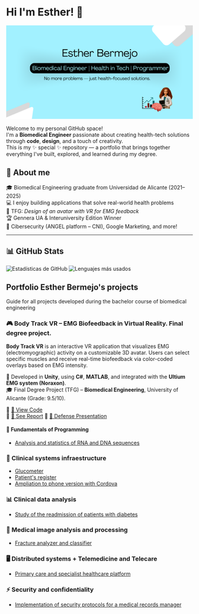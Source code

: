 # Hi I'm Esther! 👋

![banner](img/banner.png)

Welcome to my personal GitHub space!  
I'm a **Biomedical Engineer** passionate about creating health-tech solutions through **code**, **design**, and a touch of creativity.  
This is my ✨ special ✨ repository — a portfolio that brings together everything I've built, explored, and learned during my degree.

## 🧠 About me

🎓 Biomedical Engineering graduate from Universidad de Alicante (2021–2025)  
💻 I enjoy building applications that solve real-world health problems  
🚀 TFG: *Design of an avatar with VR for EMG feedback*  
🏆 Gennera UA & Interuniversity Edition Winner  
🔐 Cibersecurity (ANGEL platform – CNI), Google Marketing, and more!

---
## 📊 GitHub Stats

![Estadísticas de GitHub](https://github-readme-stats.vercel.app/api?username=estherbermejo&show_icons=true&theme=default)
![Lenguajes más usados](https://github-readme-stats.vercel.app/api/top-langs/?username=estherbermejo&layout=compact&theme=default)


## Portfolio Esther Bermejo's projects
Guide for all projects developed during the bachelor course of biomedical engineering

### 🎮 Body Track VR – EMG Biofeedback in Virtual Reality. Final degree project.

**Body Track VR** is an interactive VR application that visualizes EMG (electromyographic) activity on a customizable 3D avatar. Users can select specific muscles and receive real-time biofeedback via color-coded overlays based on EMG intensity.

🧠 Developed in **Unity**, using **C#**, **MATLAB**, and integrated with the **Ultium EMG system (Noraxon)**.  
🎓 Final Degree Project (TFG) – **Biomedical Engineering**, University of Alicante (Grade: 9.5/10).  

🔗 [📂 View Code](https://github.com/estherbermejo/tfg-rv_avatar_design_for_emg_biofeedback/tree/main/Scripts)  
🔗 [📄 See Report](https://github.com/estherbermejo/tfg-rv_avatar_design_for_emg_biofeedback/blob/main/memoria.pdf) 
🔗 [🎥 Defense Presentation](https://www.canva.com/design/DAGs942APQg/jBIzGY0BiNMfOCBnd0tItw/watch?utm_content=DAGs942APQg&utm_campaign=designshare&utm_medium=link2&utm_source=uniquelinks&utlId=h15eaddfdf9)
#### 🧬 Fundamentals of Programming
- [Analysis and statistics of RNA and DNA sequences](https://github.com/estherbermejo/dna_stadistics.git)

### 💉 Clinical systems infraestructure
- [Glucometer](https://github.com/estherbermejo/glucometer)
- [Patient's register](https://github.com/estherbermejo/patients_register)
- [Ampliation to phone version with Cordova](https://github.com/estherbermejo/phone-version-of-glucometer-and-patient-s-data)

### 📊 Clinical data analysis
- [Study of the readmission of patients with diabetes](https://github.com/estherbermejo/readmission-of-patients-with-diabetes)

### 🩻 Medical image analysis and processing
- [Fracture analyzer and classifier](https://github.com/estherbermejo/fracture-analyzer-and-classifier)

### 🖥️ Distributed systems + Telemedicine and Telecare
- [Primary care and specialist healthcare platform](https://github.com/estherbermejo/primary-care-and-specialist-healthcare-platform)

### ⚡ Security and confidentiality
- [Implementation of security protocols for a medical records manager](https://github.com/estherbermejo/medical-records-manager)
